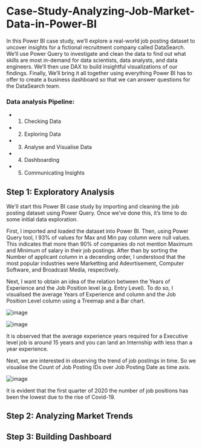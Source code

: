 # Case-Study-Analyzing-Job-Market-Data-in-Power-BI

In this Power BI case study, we’ll explore a real-world job posting dataset to uncover insights for a fictional recruitment company called DataSearch. We’ll use Power Query to investigate and clean the data to find out what skills are most in-demand for data scientists, data analysts, and data engineers. We’ll then use DAX to build insightful visualizations of our findings. Finally, We’ll bring it all together using everything Power BI has to offer to create a business dashboard so that we can answer questions for the DataSearch team.

### Data analysis Pipeline:
- 1. Checking Data
- 2. Exploring Data
- 3. Analyse and Visualise Data
- 4. Dashboarding
- 5. Communicating Insights

## Step 1: Exploratory Analysis
We'll start this Power BI case study by importing and cleaning the job posting dataset using Power Query. Once we’ve done this, it’s time to do some initial data exploration.

First, I imported and loaded the dataset into Power BI. Then, using Power Query tool, I 93% of values for Max and Min pay column were null values. This indicates that more than 90% of companies do not mention Maximum and Minimum of salary in their job postings. After than by sorting the Number of applicant column in a decending order, I understood that the most popular industries were Marketting and Adevrtisement, Computer Software, and Broadcast Media, respectively.

Next, I want to obtain an idea of the relation between the Years of Experience and the Job Position level (e.g. Entry Level). To do so, I visualised the average Years of Experience and column and the Job Position Level column using a Treemap and a Bar chart.

![image](https://user-images.githubusercontent.com/113103161/206879491-99428656-0975-446a-ae6a-c0e13c05c677.png)


![image](https://user-images.githubusercontent.com/113103161/206877061-f52442d4-36dd-4679-997f-cd5001100450.png)


It is observed that the average experience years required for a Executive level job is around 15 years and you can land an Internship with less than a year experience.

Next, we are interested in observing the trend of job postings in time. So we visualise the Count of Job Posting IDs over Job Posting Date as time axis.

![image](https://user-images.githubusercontent.com/113103161/206879546-cc2d9016-5ea9-434f-ad34-fa48cdde3cab.png)

It is evident that the first quarter of 2020 the number of job positions has been the lowest due to the rise of Covid-19.


## Step 2: Analyzing Market Trends

## Step 3: Building Dashboard
